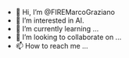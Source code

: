 - 👋 Hi, I’m @FIREMarcoGraziano
- 👀 I’m interested in AI.
- 🌱 I’m currently learning ...
- 💞️ I’m looking to collaborate on ...
- 📫 How to reach me ...

<!---
FIREMarcoGraziano/FIREMarcoGraziano is a ✨ special ✨ repository because its `README.md` (this file) appears on your GitHub profile.
You can click the Preview link to take a look at your changes.
--->
